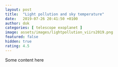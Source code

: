 ```yaml
---
layout: post
title:  "Light pollution and sky temperature"
date:   2019-07-26 20:41:50 +0100
author: dok
categories: [ telescope exoplanet ]
image: assets/images/lightpollution_viirs2019.png
featured: false
hidden: true
rating: 4.5
---
```


Some content here 